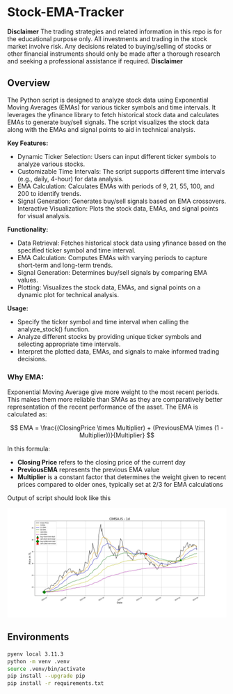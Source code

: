 # Stock-EMA-Tracker

**Disclaimer**  The trading strategies and related information in this repo is for the educational purpose only. All investments and trading in the stock market involve risk. Any decisions related to buying/selling of stocks or other financial instruments should only be made after a thorough research and seeking a professional assistance if required. **Disclaimer**

## Overview

The Python script is designed to analyze stock data using Exponential Moving Averages (EMAs) for various ticker symbols and time intervals. It leverages the yfinance library to fetch historical stock data and calculates EMAs to generate buy/sell signals. The script visualizes the stock data along with the EMAs and signal points to aid in technical analysis.

**Key Features:**
- Dynamic Ticker Selection: Users can input different ticker symbols to analyze various stocks.
- Customizable Time Intervals: The script supports different time intervals (e.g., daily, 4-hour) for data analysis.
- EMA Calculation: Calculates EMAs with periods of 9, 21, 55, 100, and 200 to identify trends.
- Signal Generation: Generates buy/sell signals based on EMA crossovers.
Interactive Visualization: Plots the stock data, EMAs, and signal points for visual analysis.

**Functionality:**
- Data Retrieval: Fetches historical stock data using yfinance based on the specified ticker symbol and time interval.
- EMA Calculation: Computes EMAs with varying periods to capture short-term and long-term trends.
- Signal Generation: Determines buy/sell signals by comparing EMA values.
- Plotting: Visualizes the stock data, EMAs, and signal points on a dynamic plot for technical analysis.

**Usage:**
- Specify the ticker symbol and time interval when calling the analyze_stock() function.
- Analyze different stocks by providing unique ticker symbols and selecting appropriate time intervals.
- Interpret the plotted data, EMAs, and signals to make informed trading decisions.

### Why EMA:

 Exponential Moving Average give more weight to the most recent periods. This makes them more reliable than SMAs as they are comparatively better representation of the recent performance of the asset. The EMA is calculated as:


$$
EMA = \frac{(ClosingPrice \times Multiplier) + (PreviousEMA \times (1 - Multiplier))}{Multiplier}
$$

In this formula:

- **Closing Price** refers to the closing price of the current day
- **PreviousEMA** represents the previous EMA value
- **Multiplier** is a constant factor that determines the weight given to recent prices compared to older ones, typically set at 2/3 for EMA calculations

Output of script should look like this

![graph](CIMSA.IS_1d_plot.jpg)

## Environments

```BASH
pyenv local 3.11.3
python -m venv .venv
source .venv/bin/activate
pip install --upgrade pip
pip install -r requirements.txt